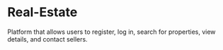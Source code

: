 # Real-Estate
Platform that allows users to register, log in, search for properties, view details, and contact sellers.
